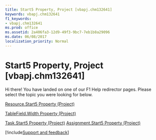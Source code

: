 ```yaml
---
title: Start5 Property, Project [vbapj.chm132641]
keywords: vbapj.chm132641
f1_keywords:
- vbapj.chm132641
ms.prod: office
ms.assetid: 2a406fa3-12d9-49f3-9bc7-7eb1b8a29096
ms.date: 06/08/2017
localization_priority: Normal
---
```



# Start5 Property, Project [vbapj.chm132641]

Hi there! You have landed on one of our F1 Help redirector pages. Please select the topic you were looking for below.

[Resource.Start5 Property (Project)](http://msdn.microsoft.com/library/7bc9af08-c157-883e-5ee3-9afbca87ac36%28Office.15%29.aspx)

[TableField.Width Property (Project)](http://msdn.microsoft.com/library/ff691a5d-9d39-3ba2-f277-bebd56272a94%28Office.15%29.aspx)

[Task.Start5 Property (Project)](http://msdn.microsoft.com/library/8f6f4145-663d-3530-ad50-bee6a5e840df%28Office.15%29.aspx)
[Assignment.Start5 Property (Project)](http://msdn.microsoft.com/library/6eda3fa3-873c-6920-5cf0-dd15e16c0cb9%28Office.15%29.aspx)

[!include[Support and feedback](~/includes/feedback-boilerplate.md)]